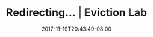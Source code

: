 ---
title: "Redirecting... | Eviction Lab"
date: 2017-11-19T20:43:49-08:00
type: redirect
redirectUrl: https://staging--eviction-lab.netlify.app/admin/
---